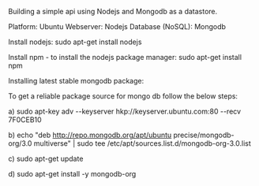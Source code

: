 Building a simple api using Nodejs and Mongodb as a datastore.

Platform: Ubuntu
Webserver: Nodejs
Database (NoSQL): Mongodb

Install nodejs:
sudo apt-get install nodejs

Install npm - to install the nodejs package manager:
sudo apt-get install npm

Installing latest stable mongodb package:

To get a reliable package source for mongo db follow the below steps:

a) sudo apt-key adv --keyserver hkp://keyserver.ubuntu.com:80 --recv 7F0CEB10

b) echo "deb http://repo.mongodb.org/apt/ubuntu precise/mongodb-org/3.0 multiverse" | sudo tee /etc/apt/sources.list.d/mongodb-org-3.0.list

c) sudo apt-get update

d) sudo apt-get install -y mongodb-org

